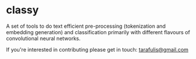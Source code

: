 # classy
A set of tools to do text efficient pre-processing (tokenization and embedding generation) and classification
primarily with different flavours of convolutional neural networks. 

If you're interested in contributing please get in touch: tarafulis@gmail.com

